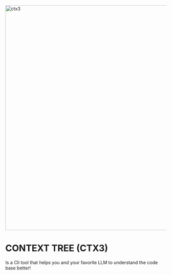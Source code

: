 <img width="700" alt="ctx3" src="https://github.com/user-attachments/assets/02adb17c-9ca1-414d-ba68-dabd06ead509" />

# CONTEXT TREE (CTX3)
Is a Cli tool that helps you and your favorite LLM to understand the code base better!
